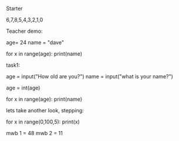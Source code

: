 Starter

6,7,8,5,4,3,2,1,0


Teacher demo:

age= 24
name = "dave"

for x in range(age):
    print(name)


task1:

age = input("How old are you?")
name = input("what is your name?")

age = int(age)

for x in range(age):
    print(name)


lets take another look, stepping:

for x in range(0,100,5):
    print(x)

mwb 1 = 48
mwb 2 = 11

